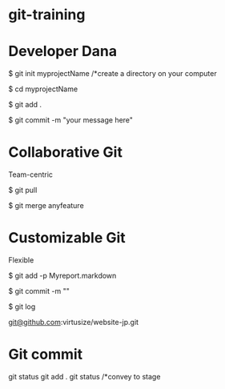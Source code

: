 git-training
============

Developer Dana
==========

$ git init myprojectName /*create a directory on your computer

$ cd myprojectName

$ git add .

$ git commit -m "your message here"


Collaborative Git
==========
Team-centric

$ git pull

$ git merge anyfeature


Customizable Git
==========
Flexible

$ git add -p Myreport.markdown

$ git commit -m ""

$ git log

git@github.com:virtusize/website-jp.git


Git commit
==========
git status
git add .
git status /*convey to stage


